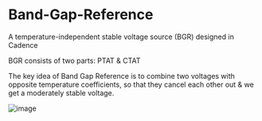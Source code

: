 # Band-Gap-Reference
A temperature-independent stable voltage source (BGR) designed in Cadence 

BGR consists of two parts: PTAT & CTAT

The key idea of Band Gap Reference is to combine two voltages with opposite temperature coefficients, so that they cancel each other out & we get a moderately stable voltage.  

![image](https://github.com/user-attachments/assets/21ed0863-a6df-4ae0-b8f4-f5c3a3d115e0)
